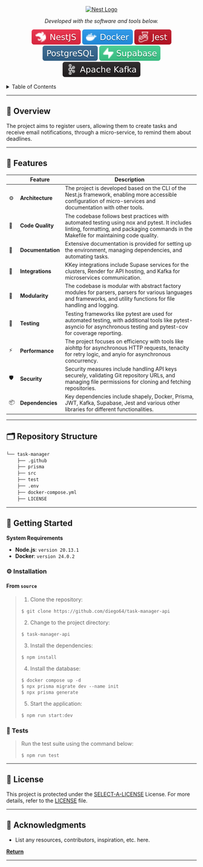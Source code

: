 <p align="center">
  <a href="http://nestjs.com/" target="blank"><img src="https://nestjs.com/img/logo-small.svg" width="200" alt="Nest Logo" /></a>
</p>

[circleci-image]: https://img.shields.io/circleci/build/github/nestjs/nest/master?token=abc123def456
[circleci-url]: https://circleci.com/gh/nestjs/nest

<p align="center">
		<em>Developed with the software and tools below.</em>
</p>
<p align="center">
    <img src="img.shields.io/badge/NestJS-ED2945.svg?style=flat&logo=Nestjs&logoColor=white" alt="Nest">
		<img src="img.shields.io/badge/Docker-2496ED.svg?style=flat&logo=Docker&logoColor=white" alt="Docker">
	  <img src="img.shields.io/badge/Jest-C21325.svg?style=flat&logo=jest&logoColor=white" alt="Jest">
	<br>
  <img src="img.shields.io/badge/PostgreSQL-336791.svg?style=flat&logo&logo=postgresql&logoColor=white" alt="PostgreSQL">
  <img src="img.shields.io/badge/Supabase-3ECF8E.svg?style=flat&logo=supabase&logoColor=white" alt="Supabase">
  <img src="img.shields.io/badge/Apache_Kafka-231F20.svg?style=flat&logo=apache-kafka&logoColor=white" alt="Apache-kafka">
</p>
  <!--[![Backers on Open Collective](https://opencollective.com/nest/backers/badge.svg)](https://opencollective.com/nest#backer)
  [![Sponsors on Open Collective](https://opencollective.com/nest/sponsors/badge.svg)](https://opencollective.com/nest#sponsor)-->

<!-- TABLE OF CONTENTS -->
<details>
  <summary>Table of Contents</summary>

- [📍 Overview](#-overview)
- [🧩 Features](#-features)
- [🗂️ Repository Structure](#-repository-structure)
- [🚀 Getting Started](#-getting-started)
  - [⚙️ Installation](#️-installation)
  - [🧪 Tests](#-tests)
- [📄 License](#-license)
- [👏 Acknowledgments](#-acknowledgments)
</details>
<hr>

## 📍 Overview

The project aims to register users, allowing them to create tasks and receive email notifications, through a micro-service, to remind them about deadlines.

---

## 🧩 Features

|    |   Feature         | Description |
|----|-------------------|---------------------------------------------------------------|
| ⚙️  | **Architecture**  | The project is developed based on the CLI of the Nest.js framework, enabling more accessible configuration of micro-services and documentation with other tools. |
| 🔩 | **Code Quality**  | The codebase follows best practices with automated testing using nox and pytest. It includes linting, formatting, and packaging commands in the Makefile for maintaining code quality. |
| 📄 | **Documentation** | Extensive documentation is provided for setting up the environment, managing dependencies, and automating tasks. |
| 🔌 | **Integrations**  | KKey integrations include Supase services for the clusters, Render for API hosting, and Kafka for microservices communication. |
| 🧩 | **Modularity**    | The codebase is modular with abstract factory modules for parsers, parsers for various languages and frameworks, and utility functions for file handling and logging. |
| 🧪 | **Testing**       | Testing frameworks like pytest are used for automated testing, with additional tools like pytest-asyncio for asynchronous testing and pytest-cov for coverage reporting. |
| ⚡️  | **Performance**   | The project focuses on efficiency with tools like aiohttp for asynchronous HTTP requests, tenacity for retry logic, and anyio for asynchronous concurrency. |
| 🛡️ | **Security**      | Security measures include handling API keys securely, validating Git repository URLs, and managing file permissions for cloning and fetching repositories. |
| 📦 | **Dependencies**  | Key dependencies include shapely, Docker, Prisma, JWT, Kafka, Supabase, Jest and various other libraries for different functionalities. |

---

## 🗂️ Repository Structure

```sh
└── task-manager
    ├── .github
    ├── prisma
    ├── src
    ├── test
    ├── .env
    ├── docker-compose.yml
    ├── LICENSE
```

---

## 🚀 Getting Started

**System Requirements**

* **Node.js**: `version 20.13.1`
* **Docker**: `version 24.0.2`

### ⚙️ Installation

<h4>From <code>source</code></h4>

> 1. Clone the repository:
>
> ```console
> $ git clone https://github.com/diego64/task-manager-api
> ```
>
> 2. Change to the project directory:
> ```console
> $ task-manager-api
> ```
>
> 3. Install the dependencies:
> ```console
> $ npm install
> ```
> 4. Install the database:
> ```console
> $ docker compose up -d
> $ npx prisma migrate dev --name init
> $ npx prisma generate
> ```
> 5. Start the application:
> ```console
> $ npm run start:dev
> ```

### 🧪 Tests

> Run the test suite using the command below:
> ```console
> $ npm run test
> ```

---

## 📄 License

This project is protected under the [SELECT-A-LICENSE](https://choosealicense.com/licenses) License. For more details, refer to the [LICENSE](https://choosealicense.com/licenses/) file.

---

## 👏 Acknowledgments

- List any resources, contributors, inspiration, etc. here.

[**Return**](#-overview)

---
